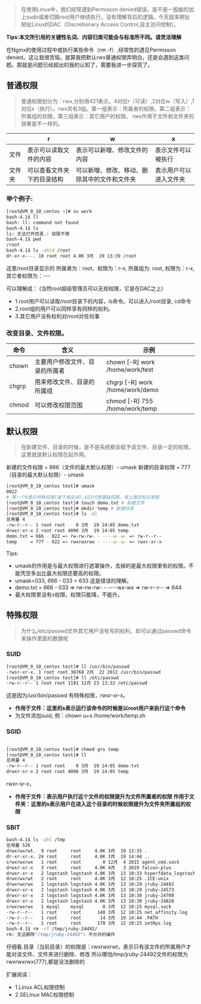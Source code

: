>在使用Linux中，我们经常遇到Permisson denied错误。是不是一股脑的加上sudo或者切换root用户继续执行，没有理解背后的逻辑。今天就来掰扯掰扯Linux的DAC（Discretionary Access Control,自主访问控制）。

**Tips:本文所引用的关键性名词、内容归类可能会与标准所不同。请灵活理解**

在Nginx的使用过程中或执行某些命令（rm -f）,经常性的遇见Permisson denied。这让我很苦恼，就算我把默认rwx普通权限弄明白，还是会遇到这类问题。那就是问题已经超出的我的认知了，需要我进一步探究了。

## 普通权限
>普通权限划分为：rwx,分别用421表示。4对应r（可读）,2对应w（写入）,1对应x（执行）。rwx共有3组。第一组表示：所属者的权限。第二组表示：所属组的权限。第三组表示：其它用户的权限。
>rwx作用于文件和文件夹的效果是不一样的。

||r|w|x|
|--|--|--|--|
|文件|表示可以读取文件的内容|表示可以新增、修改文件的内容|表示文件可以被执行|
|文件夹|可以查看文件夹下的目录结构|可以新增、修改、移动、删除其中的文件和文件夹|表示用户可以进入文件夹|

### 举个例子:
```bash
[root@VM_0_10_centos ~]# su work
bash-4.1$ ll
bash: ll: command not found
bash-4.1$ ls
ls: 无法打开目录.: 权限不够
bash-4.1$ pwd
/root
bash-4.1$ ls -ahld /root
dr-xr-x---. 18 root root 4.0K 3月  19 13:39 /root
```
这里/root目录显示的
所属者为：root，权限为：r-x,
所属组为: root, 权限为：r-x,
其它者权限为：---

可以理解成：
(当然root超级管理员可以无视权限，它是在DAC之上)
* 1.root用户可以读取/root目录下的内容，ls命令。可以进入/root目录, cd命令
* 2.root组的用户可以同样享有同样的权利。
* 3.其它用户没有权利对/root对任何事

### 改变目录、文件权限。
|命令  | 含义 |示例|
|--|--|--|
| chown | 主要用户修改文件、目录的所属者 |chown [-R] work /home/work/test|
|chgrp|用来修改文件、目录的所属组|chgrp [-R] work /home/work/demo|
|chmod|可以修改权限范围|chmod [-R] 755 /home/work/temp|

## 默认权限
>在新建文件、目录的时候，是不是系统都会赋予该文件、目录一定的权限。这里就是默认权限在起作用。

新建的文件权限 = 666（文件的最大默认权限）- umask
新建的目录权限 = 777（目录的最大默认权限）- umask
```bash
[root@VM_0_10_centos test]# umask
0022
# 第一个0表示特殊权限(接下来会讲),022代表基础权限。用上面的知识来套
[root@VM_0_10_centos test]# touch demo.txt # 新建文件
[root@VM_0_10_centos test]# mkdir temp # 新建目录
[root@VM_0_10_centos test]# ls -al
总用量 4
-rw-r--r-- 1 root root    0 3月  19 14:05 demo.txt
drwxr-xr-x 2 root root 4096 3月  19 14:05 temp
demo.txt = 666 - 022 => rw-rw-rw- - ----w--w- => rw-r--r--
temp     = 777 - 022 => rwxrwxrwx - ----w--w- => rwxr-xr-x
```
Tips:
* umask的作用是与最大权限进行遮罩操作，去掉的是最大权限里有的权限。不能凭空多出比最大权限还要高的权限。
* umask=033, 666 - 033 = 633 这是错误的理解。
* demo.txt = 666 - 033 => rw-rw-rw- - ----wx-wx => rw-r--r-- => 644
* 最大权限里没有x权限，权限只能降，不能升。

## 特殊权限
>为什么/etc/passwd文件其它用户没有写的权利，却可以通过passwd命令来操作里面的数据呢

### SUID
```bash
[root@VM_0_10_centos test]# ll /usr/bin/passwd
-rwsr-xr-x. 1 root root 30768 2月  22 2012 /usr/bin/passwd
[root@VM_0_10_centos test]# ll /etc/passwd
-rw-r--r-- 1 root root 1191 12月 23 13:32 /etc/passwd
```

这是因为/usr/bin/passwd 有特殊权限，rwsr-xr-x。
* **作用于文件：这里的s表示运行该命令的时候是以root用户来执行这个命令**
* 为文件添加suid, 例：chown u+s /home/work/temp.sh

### SGID
```bash

[root@VM_0_10_centos test]# chmod g+s temp
[root@VM_0_10_centos test]# ll
总用量 4
-rw-r--r-- 1 root root    0 3月  19 14:05 demo.txt
drwxr-sr-x 2 root root 4096 3月  19 14:05 temp
```
rwxr-sr-x， 
* **作用于文件：表示用户执行这个文件的权限提升为文件所属者的权限
作用于文件夹：这里的s表示用户在进入这个目录的时候权限提升为文件夹所属组的权限**

### SBIT
```bash
bash-4.1$ ls -ahl /tmp
总用量 52K
drwxrwxrwt.  9 root     root     4.0K 3月  19 13:35 .
dr-xr-xr-x. 24 root     root     4.0K 3月  19 14:44 ..
srwxrwxrwx   1 root     root        0 12月  4 2015 agent_cmd.sock
drwxr-xr-x   3 root     root     4.0K 4月   3 2019 falcon-plus
drwxr-xr-x   2 logstash logstash 4.0K 3月  13 10:33 hsperfdata_logstash
drwxrwxrwt   2 root     root     4.0K 3月  12 10:25 .ICE-unix
drwxrwxrwx   2 logstash logstash 4.0K 3月  13 10:29 jruby-24492
drwxr-xr-x   2 logstash logstash 4.0K 3月  13 10:29 jruby-24573
drwxr-xr-x   2 logstash logstash 4.0K 3月  13 10:30 jruby-24708
drwxr-xr-x   2 logstash logstash 4.0K 3月  13 10:30 jruby-24828
srwxrwxrwx   1 mysql    mysql       0 3月  12 10:25 mysql.sock
-rw-r--r--   1 root     root      140 3月  12 10:25 net_affinity.log
-rw-r--r--   1 root     root       14 3月  19 14:44 .PATH
-rw-r--r--   1 root     root      178 3月  12 10:25 setRps.log
bash-4.1$ rm -rf /tmp/jruby-24492/
rm: 无法删除"/tmp/jruby-24492": 不允许的操作
```
仔细看.目录（当前目录）的权限是：rwxrwxrwt，表示只有该文件的所属用户才能对该文件、文件夹进行删除、修改
所以哪怕/tmp/jruby-24492文件的权限为rwxrwxrwx(777),都是没法删除的

扩展阅读：
* 1.Linux ACL权限控制
* 2.SELinux MAC权限控制

